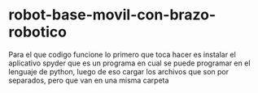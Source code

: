 # robot-base-movil-con-brazo-robotico
Para el que codigo funcione lo primero que toca hacer es instalar el aplicativo spyder que es un programa en cual se puede programar en el lenguaje de python, luego de eso cargar los archivos que son por separados, pero que van en una misma carpeta
